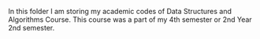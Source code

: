 In this folder I am storing my academic codes of Data Structures and Algorithms Course.
This course was a part of my 4th semester or 2nd Year 2nd semester.